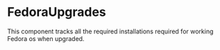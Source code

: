 # FedoraUpgrades
This component tracks all the required installations required for working Fedora os when upgraded.
